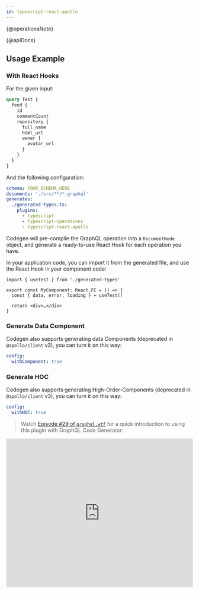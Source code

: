 ```yaml
---
id: typescript-react-apollo
---
```


{@operationsNote}

{@apiDocs}

## Usage Example

### With React Hooks

For the given input:

```graphql
query Test {
  feed {
    id
    commentCount
    repository {
      full_name
      html_url
      owner {
        avatar_url
      }
    }
  }
}
```

And the following configuration:

```yaml
schema: YOUR_SCHEMA_HERE
documents: './src/**/*.graphql'
generates:
  ./generated-types.ts:
    plugins:
      - typescript
      - typescript-operations
      - typescript-react-apollo
```

Codegen will pre-compile the GraphQL operation into a `DocumentNode` object, and generate a ready-to-use React Hook for each operation you have.

In your application code, you can import it from the generated file, and use the React Hook in your component code:

```tsx
import { useTest } from './generated-types'

export const MyComponent: React.FC = () => {
  const { data, error, loading } = useTest()

  return <div>…</div>
}
```

### Generate Data Component

Codegen also supports generating data Components (deprecated in `@apollo/client` v3), you can turn it on this way:

```yaml
config:
  withComponent: true
```

### Generate HOC

Codegen also supports generating High-Order-Components (deprecated in `@apollo/client` v3), you can turn it on this way:

```yaml
config:
  withHOC: true
```

> Watch [Episode #29 of `graphql.wtf`](https://graphql.wtf/episodes/29-apollo-client-3-with-graphql-code-generator) for a quick introduction to using this plugin with GraphQL Code Generator:

<iframe
  width="100%"
  height="400"
  src="https://www.youtube.com/embed/PYDGjTufGsk"
  title="YouTube video player"
  frameBorder="0"
  allow="accelerometer; autoplay; clipboard-write; encrypted-media; gyroscope; picture-in-picture"
  allowFullScreen
></iframe>
